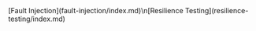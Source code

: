 <link rel="stylesheet" type="text/css" href="../style.css">
[Fault Injection](fault-injection/index.md)\n[Resilience Testing](resilience-testing/index.md)
